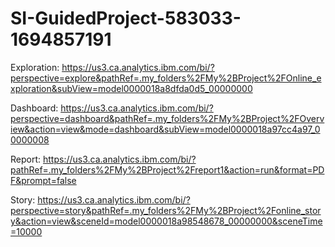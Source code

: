 # SI-GuidedProject-583033-1694857191

Exploration:
https://us3.ca.analytics.ibm.com/bi/?perspective=explore&pathRef=.my_folders%2FMy%2BProject%2FOnline_exploration&subView=model0000018a8dfda0d5_00000000

Dashboard:
https://us3.ca.analytics.ibm.com/bi/?perspective=dashboard&pathRef=.my_folders%2FMy%2BProject%2FOverview&action=view&mode=dashboard&subView=model0000018a97cc4a97_00000008

Report:
https://us3.ca.analytics.ibm.com/bi/?pathRef=.my_folders%2FMy%2BProject%2Freport1&action=run&format=PDF&prompt=false

Story:
https://us3.ca.analytics.ibm.com/bi/?perspective=story&pathRef=.my_folders%2FMy%2BProject%2Fonline_story&action=view&sceneId=model0000018a98548678_00000000&sceneTime=10000
